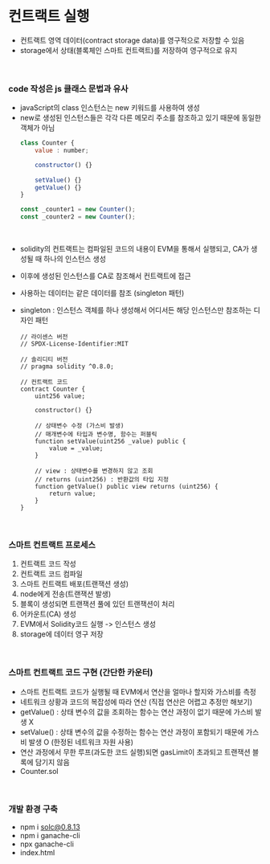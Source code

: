 # 컨트랙트 실행
- 컨트랙트 영역 데이터(contract storage data)를 영구적으로 저장할 수 있음
- storage에서 상태(블록체인 스마트 컨트랙트)를 저장하여 영구적으로 유지

<br>

### code 작성은 js 클래스 문법과 유사

- javaScript의 class 인스턴스는 new 키워드를 사용하여 생성
- new로 생성된 인스턴스들은 각각 다른 메모리 주소를 참조하고 있기 때문에 동일한 객체가 아님
    ```javascript
    class Counter {
        value : number;

        constructor() {}
        
        setValue() {}
        getValue() {}
    }
    ```
    ```javascript
    const _counter1 = new Counter();
    const _counter2 = new Counter();
    ```
<br>

- solidity의 컨트랙트는 컴파일된 코드의 내용이 EVM을 통해서 실행되고, CA가 생성될 때 하나의 인스턴스 생성
- 이후에 생성된 인스턴스를 CA로 참조해서 컨트랙트에 접근
- 사용하는 데이터는 같은 데이터를 참조 (singleton 패턴)
- singleton : 인스턴스 객체를 하나 생성해서 어디서든 해당 인스턴스만 참조하는 디자인 패턴

    ```
    // 라이센스 버전
    // SPDX-License-Identifier:MIT

    // 솔리디티 버전
    // pragma solidity ^0.8.0;

    // 컨트랙트 코드
    contract Counter {
        uint256 value;

        constructor() {}

        // 상태변수 수정 (가스비 발생)
        // 매개변수에 타입과 변수명, 함수는 퍼블릭
        function setValue(uint256 _value) public {
            value = _value;
        }

        // view : 상태변수를 변경하지 않고 조회
        // returns (uint256) : 반환값의 타입 지정
        function getValue() public view returns (uint256) {
            return value;
        }
    }
    ```

<br>

### 스마트 컨트랙트 프로세스
1. 컨트랙트 코드 작성
2. 컨트랙트 코드 컴파일
3. 스마트 컨트랙트 배포(트랜잭션 생성)
4. node에게 전송(트랜잭션 발생)
5. 블록이 생성되면 트랜잭션 풀에 있던 트랜잭션이 처리
6. 어카운트(CA) 생성
7. EVM에서 Solidity코드 실행 -> 인스턴스 생성
8. storage에 데이터 영구 저장

<br>

### 스마트 컨트랙트 코드 구현 (간단한 카운터)
- 스마트 컨트랙트 코드가 실행될 때 EVM에서 연산을 얼마나 할지와 가스비를 측정
- 네트워크 상황과 코드의 복잡성에 따라 연산 (직접 연산은 어렵고 추정만 해보기)
- getValue() : 상태 변수의 값을 조회하는 함수는 연산 과정이 없기 때문에 가스비 발생 X
- setValue() : 상태 변수의 값을 수정하는 함수는 연산 과정이 포함되기 때문에 가스비 발생 O (한정된 네트워크 자원 사용)
- 연산 과정에서 무한 루프(과도한 코드 실행)되면 gasLimit이 초과되고 트랜잭션 블록에 담기지 않음
- Counter.sol

<br>

### 개발 환경 구축
- npm i solc@0.8.13
- npm i ganache-cli
- npx ganache-cli
- index.html
